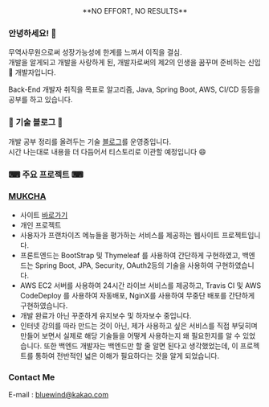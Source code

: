 <center>**NO EFFORT, NO RESULTS**</center>

### 안녕하세요! 👋

무역사무원으로써 성장가능성에 한계를 느껴서 이직을 결심.  
개발을 알게되고 개발을 사랑하게 된, 개발자로써의 제2의 인생을 꿈꾸며 준비하는 신입🌱 개발자입니다.  


Back-End 개발자 취직을 목표로 알고리즘, Java, Spring Boot, AWS, CI/CD 등등을 공부를 하고 있습니다.



### 📖 기술 블로그 📖

개발 공부 정리를 올려두는 기술 [블로그](https://bluewind8791.github.io/)를 운영중입니다.  
시간 나는대로 내용을 더 다듬어서 티스토리로 이관할 예정입니다 😄


### ⌨ 주요 프로젝트 ⌨

### **[MUKCHA](https://github.com/Bluewind8791/mukcha)**

- 사이트 [바로가기](http://ec2-3-39-16-219.ap-northeast-2.compute.amazonaws.com/)
- 개인 프로젝트
- 사용자가 프랜차이즈 메뉴들을 평가하는 서비스를 제공하는 웹사이트 프로젝트입니다.
- 프론트엔드는 BootStrap 및 Thymeleaf 를 사용하여 간단하게 구현하였고, 백엔드는 Spring Boot, JPA, Security, OAuth2등의 기술을 사용하여 구현하였습니다.
- AWS EC2 서버를 사용하여 24시간 라이브 서비스를 제공하고, Travis CI 및 AWS CodeDeploy 를 사용하여 자동배포, NginX를 사용하여 무중단 배포를 간단하게 구현하였습니다.
- 개발 완료가 아닌 꾸준하게 유지보수 및 하자보수 중입니다.
- 인터넷 강의를 따라 만드는 것이 아닌, 제가 사용하고 싶은 서비스를 직접 부딪히며 만들어 보면서 실제로 해당 기술들을 어떻게 사용하는지 왜 필요한지를 알 수 있었습니다. 또한 백엔드 개발자는 백엔드만 할 줄 알면 된다고 생각했었는데, 이 프로젝트를 통하여 전반적인 넓은 이해가 필요하다는 것을 알게 되었습니다.


### Contact Me

E-mail : bluewind@kakao.com
